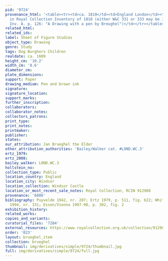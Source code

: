 ```yaml
---
pid: '9724'
provenance_html: '<table><tr><td>ca. 1810</td><td>England London</td><td>First recorded
  in Royal Collection Inventory of 1810 (either W&C 331 or 333 may be identified with
  Inv. A. p. 126: "A Drawing with a pen by Breughel")</td></tr></table>'
related_html: 
related_ids: 
label: Sheet of Figure Studies
object_type: Drawing
genre: Study
tags: Dog Burghers Children
realdate: ca. 1609
height_cm: '10.2'
width_cm: '8.6'
diameter_cm: 
plate_dimensions: 
support: Paper
drawing_medium: Pen and brown ink
signature: 
signature_location: 
support_marks: 
further_inscription: 
collaborators: 
collaborator_notes: 
collectors_patrons: 
print_type: 
print_notes: 
printmaker: 
publisher: 
states: 
our_attribution: Jan Brueghel the Elder
other_attribution_authorities: 'Bailey/Walker cat. #LOND.WC.3'
ertz_1979: 
ertz_2008: 
bailey_walker: LOND.WC.3
hollstein_no: 
collection_type: Public
location_country: England
location_city: Windsor
location_collection: Windsor Castle
location_or_most_recent_sale_notes: Royal Collection, RCIN 912988
provenance: '6886'
bibliography: Puyvelde 1942, nr. 207; Ertz 1979, p. 511, fig. 622; White and Crawley
  1994, nr. 331; Essen/Vienna 1997-98, p. 302, fig. 2
exhibition_history: 
related_works: 
copies_and_variants: 
curatorial_files: '7284'
external_resources: https://www.royalcollection.org.uk/collection/912988/a-sheet-of-figure-studies
order: '023'
layout: brueghel_item
collection: brueghel
thumbnail: img/derivatives/simple/9724/thumbnail.jpg
full: img/derivatives/simple/9724/full.jpg
---
```

